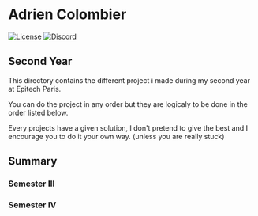# Adrien Colombier

[![License](https://img.shields.io/badge/license-MIT-blue.svg)](https://opensource.org/licenses/MIT)
[![Discord](https://img.shields.io/discord/499285823058083882)](https://discord.gg/Pxrr6U5)

## Second Year


This directory contains the different project i made during my second year at Epitech Paris.

You can do the project in any order but they are logicaly to be done in the order listed below.

Every projects have a given solution, I don't pretend to give the best and I encourage you to do it your own way. (unless you are really stuck)

## Summary

### Semester III


### Semester IV
